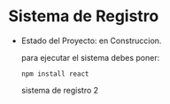 <h1> Sistema de Registro</h1>

- Estado del Proyecto: en Construccion.

  para ejecutar el sistema debes poner:

  ``` npm install react ```

  sistema de registro 2
